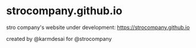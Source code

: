 # strocompany.github.io

stro company's website under development: https://strocompany.github.io

created by @karmdesai for @strocompany


